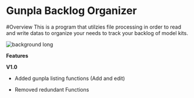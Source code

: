 # Gunpla Backlog Organizer

#Overview
This is a program that utilzies file processing in order to read and write datas to organize your needs to track your backlog of model kits. 

![background long](https://user-images.githubusercontent.com/79687001/232764540-92db84ab-9b5c-4255-a34c-e7d64142a219.jpg)


**Features** 


**V1.0**
+ Added gunpla listing functions (Add and edit)  
- Removed redundant Functions 

